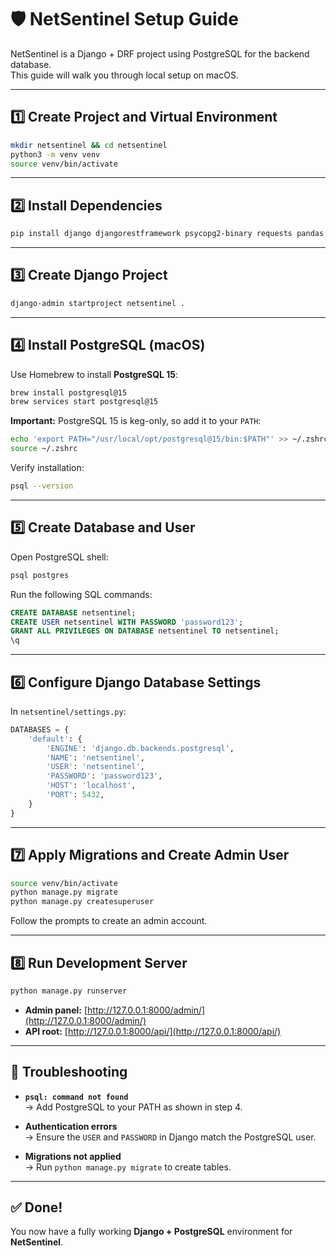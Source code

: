 # 🛡 NetSentinel Setup Guide

NetSentinel is a Django + DRF project using PostgreSQL for the backend database.  
This guide will walk you through local setup on macOS.

---

## 1️⃣ Create Project and Virtual Environment

```bash
mkdir netsentinel && cd netsentinel
python3 -m venv venv
source venv/bin/activate
```

---

## 2️⃣ Install Dependencies

```bash
pip install django djangorestframework psycopg2-binary requests pandas
```

---

## 3️⃣ Create Django Project

```bash
django-admin startproject netsentinel .
```

---

## 4️⃣ Install PostgreSQL (macOS)

Use Homebrew to install **PostgreSQL 15**:

```bash
brew install postgresql@15
brew services start postgresql@15
```

**Important:** PostgreSQL 15 is keg-only, so add it to your `PATH`:

```bash
echo 'export PATH="/usr/local/opt/postgresql@15/bin:$PATH"' >> ~/.zshrc
source ~/.zshrc
```

Verify installation:

```bash
psql --version
```

---

## 5️⃣ Create Database and User

Open PostgreSQL shell:

```bash
psql postgres
```

Run the following SQL commands:

```sql
CREATE DATABASE netsentinel;
CREATE USER netsentinel WITH PASSWORD 'password123';
GRANT ALL PRIVILEGES ON DATABASE netsentinel TO netsentinel;
\q
```

---

## 6️⃣ Configure Django Database Settings

In `netsentinel/settings.py`:

```python
DATABASES = {
    'default': {
        'ENGINE': 'django.db.backends.postgresql',
        'NAME': 'netsentinel',
        'USER': 'netsentinel',
        'PASSWORD': 'password123',
        'HOST': 'localhost',
        'PORT': 5432,
    }
}
```

---

## 7️⃣ Apply Migrations and Create Admin User

```bash
source venv/bin/activate
python manage.py migrate
python manage.py createsuperuser
```

Follow the prompts to create an admin account.

---

## 8️⃣ Run Development Server

```bash
python manage.py runserver
```

- **Admin panel:** [http://127.0.0.1:8000/admin/](http://127.0.0.1:8000/admin/)
- **API root:** [http://127.0.0.1:8000/api/](http://127.0.0.1:8000/api/)

---

## 🔧 Troubleshooting

- **`psql: command not found`**  
  → Add PostgreSQL to your PATH as shown in step 4.

- **Authentication errors**  
  → Ensure the `USER` and `PASSWORD` in Django match the PostgreSQL user.

- **Migrations not applied**  
  → Run `python manage.py migrate` to create tables.

---

## ✅ Done!

You now have a fully working **Django + PostgreSQL** environment for **NetSentinel**.
